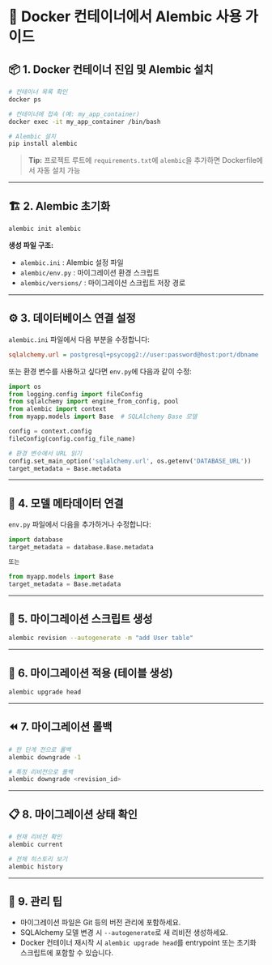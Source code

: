 
# 🐳 Docker 컨테이너에서 Alembic 사용 가이드

## 📦 1. Docker 컨테이너 진입 및 Alembic 설치

```bash
# 컨테이너 목록 확인
docker ps

# 컨테이너에 접속 (예: my_app_container)
docker exec -it my_app_container /bin/bash

# Alembic 설치
pip install alembic
```

> **Tip:** 프로젝트 루트에 `requirements.txt`에 `alembic`을 추가하면 Dockerfile에서 자동 설치 가능

---

## 🏗️ 2. Alembic 초기화

```bash
alembic init alembic
```

**생성 파일 구조:**

- `alembic.ini` : Alembic 설정 파일
- `alembic/env.py` : 마이그레이션 환경 스크립트
- `alembic/versions/` : 마이그레이션 스크립트 저장 경로

---

## ⚙️ 3. 데이터베이스 연결 설정

`alembic.ini` 파일에서 다음 부분을 수정합니다:

```ini
sqlalchemy.url = postgresql+psycopg2://user:password@host:port/dbname
```

또는 환경 변수를 사용하고 싶다면 `env.py`에 다음과 같이 수정:

```python
import os
from logging.config import fileConfig
from sqlalchemy import engine_from_config, pool
from alembic import context
from myapp.models import Base  # SQLAlchemy Base 모델

config = context.config
fileConfig(config.config_file_name)

# 환경 변수에서 URL 읽기
config.set_main_option('sqlalchemy.url', os.getenv('DATABASE_URL'))
target_metadata = Base.metadata
```

---

## 🧠 4. 모델 메타데이터 연결

`env.py` 파일에서 다음을 추가하거나 수정합니다:

```python
import database
target_metadata = database.Base.metadata

또는

from myapp.models import Base
target_metadata = Base.metadata
```

---

## 🧬 5. 마이그레이션 스크립트 생성

```bash
alembic revision --autogenerate -m "add User table"
```

---

## 🚀 6. 마이그레이션 적용 (테이블 생성)

```bash
alembic upgrade head
```

---

## ⏪ 7. 마이그레이션 롤백

```bash
# 한 단계 전으로 롤백
alembic downgrade -1

# 특정 리비전으로 롤백
alembic downgrade <revision_id>
```

---

## 📋 8. 마이그레이션 상태 확인

```bash
# 현재 리비전 확인
alembic current

# 전체 히스토리 보기
alembic history
```

---

## 🧼 9. 관리 팁

- 마이그레이션 파일은 Git 등의 버전 관리에 포함하세요.
- SQLAlchemy 모델 변경 시 `--autogenerate`로 새 리비전 생성하세요.
- Docker 컨테이너 재시작 시 `alembic upgrade head`를 entrypoint 또는 초기화 스크립트에 포함할 수 있습니다.
